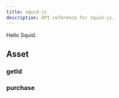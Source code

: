 ```yaml
---
title: squid-js
description: API reference for squid-js.
---
```


Hello Squid.

## Asset

### getId

### purchase

